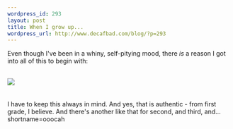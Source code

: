 ```yaml
--- 
wordpress_id: 293
layout: post
title: When I grow up...
wordpress_url: http://www.decafbad.com/blog/?p=293
---
```

Even though I've been in a whiny, self-pitying mood, there <i>is</i> a reason I got into all of this to begin with:
<br /><br />
<div align="center><a href="http://www.decafbad.com/gallery/lil-kid-me/aax?full=1"><img src="http://www.decafbad.com/imagery/lil-kid-me/aax.sized.jpg"></a></div>
<br /><br />
I have to keep this always in mind.  And yes, that is authentic - from first grade, I believe.  And there's another like that for second, and third, and...
<!--more-->
shortname=ooocah

